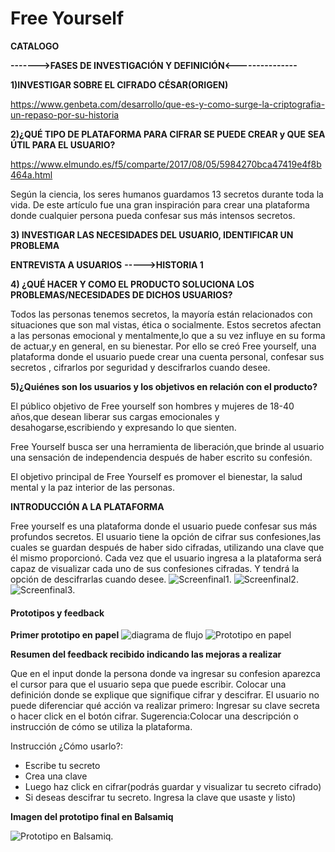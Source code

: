 # Free Yourself

**CATALOGO**

**------->FASES DE INVESTIGACIÓN Y DEFINICIÓN<---------------**

**1)INVESTIGAR SOBRE EL CIFRADO CÉSAR(ORIGEN)**

https://www.genbeta.com/desarrollo/que-es-y-como-surge-la-criptografia-un-repaso-por-su-historia

**2)¿QUÉ TIPO DE PLATAFORMA PARA CIFRAR SE PUEDE CREAR y QUE SEA ÚTIL PARA EL USUARIO?**

https://www.elmundo.es/f5/comparte/2017/08/05/5984270bca47419e4f8b464a.html


Según la ciencia, los seres humanos guardamos 13 secretos durante toda la vida.
De este artículo fue una gran inspiración para crear una plataforma donde cualquier persona pueda confesar sus más intensos secretos.


**3) INVESTIGAR LAS NECESIDADES DEL USUARIO, IDENTIFICAR UN PROBLEMA**

**ENTREVISTA A USUARIOS**
**----->HISTORIA 1**


**4) ¿QUÉ HACER Y COMO EL PRODUCTO SOLUCIONA LOS PROBLEMAS/NECESIDADES DE DICHOS USUARIOS?**

Todos las personas tenemos secretos, la mayoría están relacionados con situaciones que son mal vistas, ética o socialmente. Estos  secretos afectan a las personas emocional y mentalmente,lo que a su vez influye en su forma de actuar,y en general, en su bienestar.
Por ello se creó Free yourself, una plataforma donde el usuario puede crear una cuenta personal, confesar sus secretos , cifrarlos por seguridad  y descifrarlos cuando desee.


**5)¿Quiénes son los usuarios y los objetivos en relación con el producto?**

El público objetivo de Free yourself son  hombres y mujeres de 18-40 años,que desean liberar sus cargas emocionales y desahogarse,escribiendo y expresando lo que sienten.

Free Yourself busca ser una herramienta de liberación,que brinde al usuario una sensación de independencia después de haber escrito su confesión.

El objetivo principal de Free Yourself es promover el bienestar, la salud mental y la paz interior de las personas.


**INTRODUCCIÓN A LA PLATAFORMA**

Free yourself es una plataforma donde el usuario puede confesar sus más profundos secretos. El usuario tiene la opción de cifrar sus confesiones,las cuales se guardan después de haber sido cifradas, utilizando una clave que él mismo  proporcionó. Cada vez que el usuario ingresa a la plataforma será capaz de visualizar cada uno de sus confesiones cifradas. Y tendrá la opción de descifrarlas cuando desee.
![Screenfinal1](https://github.com/almendrasouza/LIM010-Cipher/blob/master/img/screen1.png).
![Screenfinal2](https://github.com/almendrasouza/LIM010-Cipher/blob/master/img/screen2.png).  
![Screenfinal3](https://github.com/almendrasouza/LIM010-Cipher/blob/master/img/screen3.png). 





#### Prototipos y feedback

**Primer prototipo en papel**
![diagrama de flujo](https://github.com/almendrasouza/LIM010-Cipher/blob/master/img/diagramadeflujo.jpg)
![Prototipo en papel](https://github.com/almendrasouza/LIM010-Cipher/blob/master/img/prototipoenpapel.jpg)
  
**Resumen del feedback recibido indicando las mejoras a realizar**
 
Que en el input donde la persona donde va ingresar su confesion aparezca el cursor para que el usuario sepa que puede escribir.
Colocar una definición donde se explique que signifique cifrar y descifrar.
El usuario no puede diferenciar qué acción va realizar primero: Ingresar su clave secreta o hacer click en el botón cifrar.
Sugerencia:Colocar una descripción o instrucción de cómo se utiliza  la plataforma.

Instrucción ¿Cómo usarlo?:
- Escribe tu secreto
- Crea una clave
- Luego haz click en cifrar(podrás guardar y visualizar tu secreto cifrado)
- Si deseas descifrar tu secreto. Ingresa la clave que usaste y listo)

**Imagen del prototipo final en Balsamiq**

![Prototipo en Balsamiq](https://github.com/almendrasouza/LIM010-Cipher/blob/master/img/prototipo-balsamiq.png).




  
  
